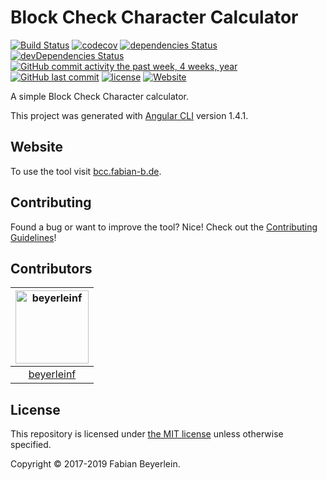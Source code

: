 # Block Check Character Calculator

[![Build Status](https://travis-ci.org/beyerleinf/bcc-calculator.svg?branch=master)](https://travis-ci.org/beyerleinf/bcc-calculator)
[![codecov](https://codecov.io/gh/beyerleinf/bcc-calculator/branch/master/graph/badge.svg)](https://codecov.io/gh/beyerleinf/bcc-calculator)
[![dependencies Status](https://david-dm.org/beyerleinf/bcc-calculator/status.svg)](https://david-dm.org/beyerleinf/bcc-calculator)
[![devDependencies Status](https://david-dm.org/beyerleinf/bcc-calculator/dev-status.svg)](https://david-dm.org/beyerleinf/bcc-calculator?type=dev)
[![GitHub commit activity the past week, 4 weeks, year](https://img.shields.io/github/commit-activity/y/beyerleinf/bcc-calculator.svg)]()
[![GitHub last commit](https://img.shields.io/github/last-commit/beyerleinf/bcc-calculator.svg)]()
[![license](https://img.shields.io/github/license/beyerleinf/bcc-calculator.svg)]()
[![Website](https://img.shields.io/website-up-down-green-red/http/shields.io.svg?label=bcc.fabian-b.de)](http://bcc.fabian-b.de/)

A simple Block Check Character calculator.

This project was generated with [Angular CLI](https://github.com/angular/angular-cli) version 1.4.1.

## Website

To use the tool visit [bcc.fabian-b.de](http://bcc.fabian-b.de).

## Contributing

Found a bug or want to improve the tool? Nice!
Check out the [Contributing Guidelines](https://github.com/beyerleinf/bcc-calculator/blob/master/CONTRIBUTING.md)!

## Contributors

|[<img alt="beyerleinf" src="https://avatars0.githubusercontent.com/u/12174762?s=460&v=4s=117" width="117">](https://github.com/beyerleinf)|
|:-:|
|[beyerleinf](https://github.com/beyerleinf)|

## License

This repository is licensed under [the MIT license](https://github.com/beyerleinf/bcc-calculator/blob/master/LICENSE) unless otherwise specified.

Copyright © 2017-2019 Fabian Beyerlein.
